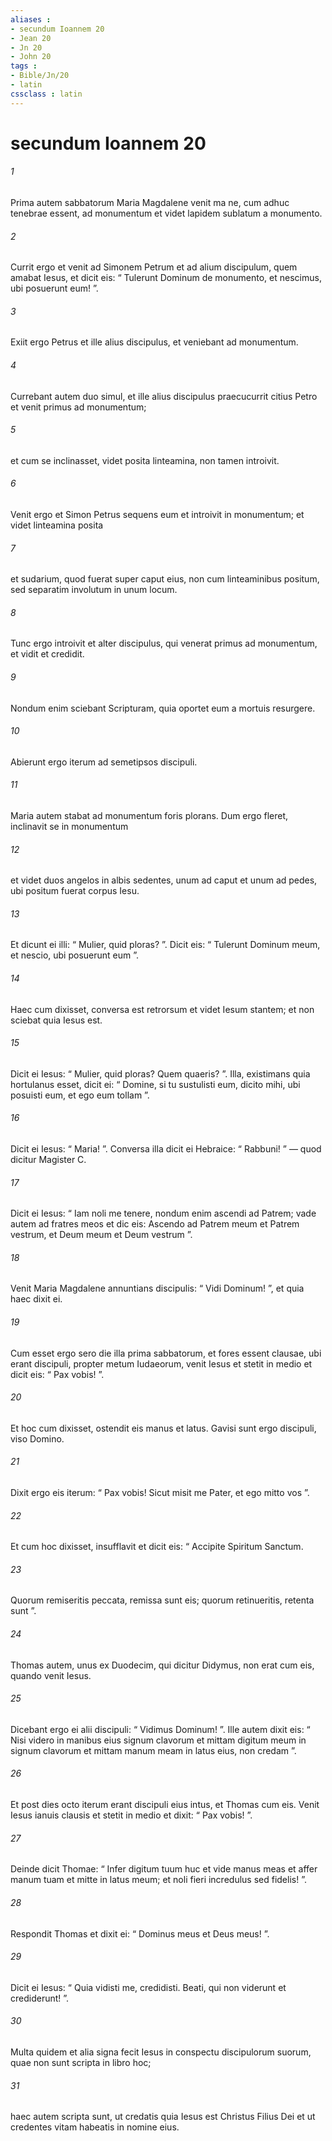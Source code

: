 ```yaml
---
aliases : 
- secundum Ioannem 20
- Jean 20
- Jn 20
- John 20
tags : 
- Bible/Jn/20
- latin
cssclass : latin
---
```


# secundum Ioannem 20

###### 1
Prima autem sabbatorum Maria Magdalene venit ma ne, cum adhuc tenebrae essent, ad monumentum et videt lapidem sublatum a monumento. 
###### 2
Currit ergo et venit ad Simonem Petrum et ad alium discipulum, quem amabat Iesus, et dicit eis: “ Tulerunt Dominum de monumento, et nescimus, ubi posuerunt eum! ”. 
###### 3
Exiit ergo Petrus et ille alius discipulus, et veniebant ad monumentum. 
###### 4
Currebant autem duo simul, et ille alius discipulus praecucurrit citius Petro et venit primus ad monumentum; 
###### 5
et cum se inclinasset, videt posita linteamina, non tamen introivit. 
###### 6
Venit ergo et Simon Petrus sequens eum et introivit in monumentum; et videt linteamina posita 
###### 7
et sudarium, quod fuerat super caput eius, non cum linteaminibus positum, sed separatim involutum in unum locum. 
###### 8
Tunc ergo introivit et alter discipulus, qui venerat primus ad monumentum, et vidit et credidit. 
###### 9
Nondum enim sciebant Scripturam, quia oportet eum a mortuis resurgere. 
###### 10
Abierunt ergo iterum ad semetipsos discipuli. 
###### 11
Maria autem stabat ad monumentum foris plorans. Dum ergo fleret, inclinavit se in monumentum 
###### 12
et videt duos angelos in albis sedentes, unum ad caput et unum ad pedes, ubi positum fuerat corpus Iesu. 
###### 13
Et dicunt ei illi: “ Mulier, quid ploras? ”. Dicit eis: “ Tulerunt Dominum meum, et nescio, ubi posuerunt eum ”. 
###### 14
Haec cum dixisset, conversa est retrorsum et videt Iesum stantem; et non sciebat quia Iesus est. 
###### 15
Dicit ei Iesus: “ Mulier, quid ploras? Quem quaeris? ”. Illa, existimans quia hortulanus esset, dicit ei: “ Domine, si tu sustulisti eum, dicito mihi, ubi posuisti eum, et ego eum tollam ”. 
###### 16
Dicit ei Iesus: “ Maria! ”. Conversa illa dicit ei Hebraice: “ Rabbuni! ” — quod dicitur Magister C. 
###### 17
Dicit ei Iesus: “ Iam noli me tenere, nondum enim ascendi ad Patrem; vade autem ad fratres meos et dic eis: Ascendo ad Patrem meum et Patrem vestrum, et Deum meum et Deum vestrum ”. 
###### 18
Venit Maria Magdalene annuntians discipulis: “ Vidi Dominum! ”, et quia haec dixit ei.
###### 19
Cum esset ergo sero die illa prima sabbatorum, et fores essent clausae, ubi erant discipuli, propter metum Iudaeorum, venit Iesus et stetit in medio et dicit eis: “ Pax vobis! ”. 
###### 20
Et hoc cum dixisset, ostendit eis manus et latus. Gavisi sunt ergo discipuli, viso Domino. 
###### 21
Dixit ergo eis iterum: “ Pax vobis! Sicut misit me Pater, et ego mitto vos ”. 
###### 22
Et cum hoc dixisset, insufflavit et dicit eis: “ Accipite Spiritum Sanctum. 
###### 23
Quorum remiseritis peccata, remissa sunt eis; quorum retinueritis, retenta sunt ”.
###### 24
Thomas autem, unus ex Duodecim, qui dicitur Didymus, non erat cum eis, quando venit Iesus. 
###### 25
Dicebant ergo ei alii discipuli: “ Vidimus Dominum! ”. Ille autem dixit eis: “ Nisi videro in manibus eius signum clavorum et mittam digitum meum in signum clavorum et mittam manum meam in latus eius, non credam ”.
###### 26
Et post dies octo iterum erant discipuli eius intus, et Thomas cum eis. Venit Iesus ianuis clausis et stetit in medio et dixit: “ Pax vobis! ”. 
###### 27
Deinde dicit Thomae: “ Infer digitum tuum huc et vide manus meas et affer manum tuam et mitte in latus meum; et noli fieri incredulus sed fidelis! ”. 
###### 28
Respondit Thomas et dixit ei: “ Dominus meus et Deus meus! ”. 
###### 29
Dicit ei Iesus: “ Quia vidisti me, credidisti. Beati, qui non viderunt et crediderunt! ”.
###### 30
Multa quidem et alia signa fecit Iesus in conspectu discipulorum suorum, quae non sunt scripta in libro hoc; 
###### 31
haec autem scripta sunt, ut credatis quia Iesus est Christus Filius Dei et ut credentes vitam habeatis in nomine eius.
